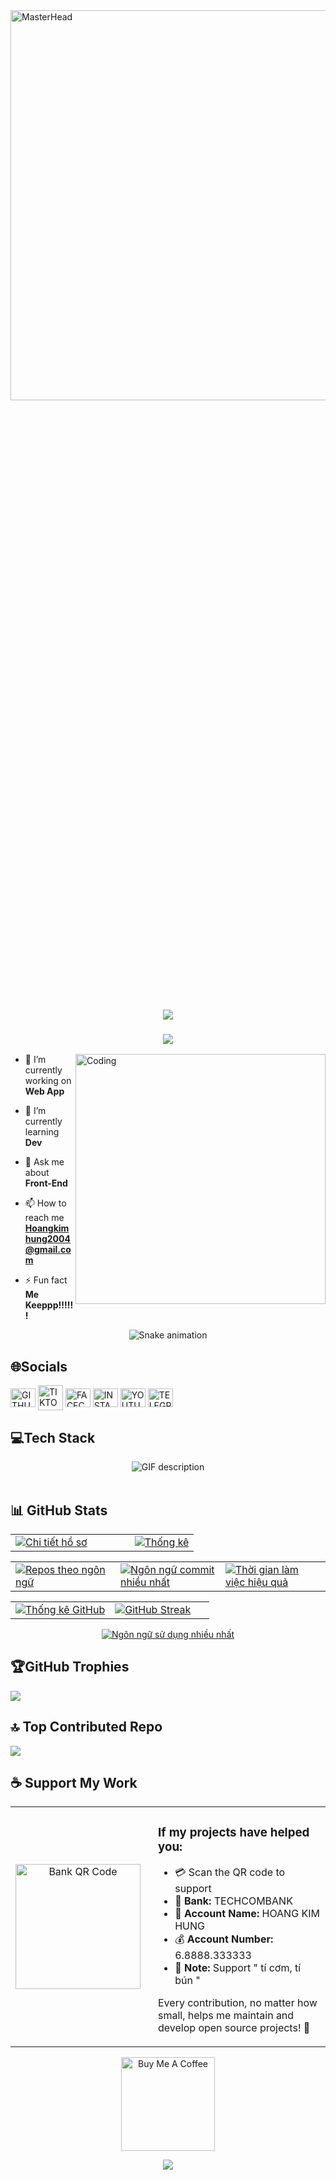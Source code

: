 <p style="width: 100%; margin: 0; padding: 0;">
  <a href="https://www.facebook.com/hunghk43?locale=vi_VN">
    <img src="https://i.gifer.com/xK.gif" 
         alt="MasterHead" 
         style="width: 10000px; height: 40%; display: block;">
  </a>
</p>





<h1 align="center">
    <img src="https://readme-typing-svg.herokuapp.com/?font=Righteous&size=35¢er=true&vCenter=true&width=500&height=70&duration=4000&lines=👋+I'm+Hunghk43!&color=FF0000" />
</h1>
<h3 align="center">
 <img src="https://readme-typing-svg.herokuapp.com/?font=Fira+Code&size=25¢er=true&vCenter=true&width=750&height=50&duration=7000&lines=Gen+Z+Front-End+Developer+based+in+Da+Nang+City&color=FF0000" />
</h3>

<img align="right" alt="Coding" width="400" src="https://media4.giphy.com/media/v1.Y2lkPTc5MGI3NjExejUxNXQ5Ynh5d200b2d4b2FoNWc2MG16cDRvZ3VqNHQ5enBtYmVlNCZlcD12MV9naWZzX3NlYXJjaCZjdD1n/RbDKaczqWovIugyJmW/200.webp">



- 🔭 I’m currently working on **Web App**

- 🌱 I’m currently learning **Dev**

- 💬 Ask me about **Front-End**

- 📫 How to reach me **Hoangkimhung2004@gmail.com**

- ⚡ Fun fact **Me Keeppp!!!!!!**
 <!-- Snake Game Repo View -->

<div align="center">
  <img src="https://profile-readme-generator.com/assets/snake.svg" alt="Snake animation" />
</div>


## 🌐Socials
<p align="left">
  <a href="https://github.com/hunghk43" target="blank"><img align="center" src="https://cdn.jsdelivr.net/gh/devicons/devicon/icons/github/github-original.svg" alt="GITHUB" height="30" width="40" /></a>
<a href="https://www.tiktok.com/@hunghk43" target="blank"><img align="center" src="https://encrypted-tbn0.gstatic.com/images?q=tbn:ANd9GcR-E69O6eq4oux769NfN2vbSmGLej0o4bM0Lw&s" alt="TIKTOK" height="40" width="40" /></a>
  <a href="https://www.facebook.com/hunghk43?locale=vi_VN" target="blank"><img align="center" src="https://raw.githubusercontent.com/rahuldkjain/github-profile-readme-generator/master/src/images/icons/Social/facebook.svg" alt="FACECBOOK" height="30" width="40" /></a>
<a href="https://www.instagram.com/_hunghk43_/" target="blank"><img align="center" src="https://raw.githubusercontent.com/rahuldkjain/github-profile-readme-generator/master/src/images/icons/Social/instagram.svg" alt="INSTAGRAM" height="30" width="40" /></a>
<a href="https://www.youtube.com/@kimhung3094" target="blank"><img align="center" src="https://raw.githubusercontent.com/rahuldkjain/github-profile-readme-generator/master/src/images/icons/Social/youtube.svg" alt="YOUTUBE" height="30" width="40" /></a>
<a href="https://web.telegram.org/a/#6000729559 target="blank"><img align="center" src="https://encrypted-tbn0.gstatic.com/images?q=tbn:ANd9GcQk5tWA0Ub7Vss92k5aa8RURTPgxlcRgxeVFw&s" alt="TELEGRAM" height="30" width="40" /></a>
</p>


## 💻Tech Stack
<div align="center">
  <picture>
    <source media="(prefers-color-scheme: dark)" srcset="./Skills_Animation_Dark.gif">
    <source media="(prefers-color-scheme: light)" srcset="./Skills_Animation_White.gif">
    <img alt="GIF description" src="./Skills_Animation_White.gif">
  </picture>
</div>

<br />


## 📊 GitHub Stats

<table width="100%">
  <tr>
    <td width="65%">
      <a href="https://github.com/anuraghazra/github-readme-stats">
        <img src="https://github-profile-summary-cards.vercel.app/api/cards/profile-details?username=hunghk43&theme=radical" alt="Chi tiết hồ sơ"/>
      </a>
    </td>
    <td width="35%">
      <a href="https://github.com/anuraghazra/github-readme-stats">
        <img src="https://github-profile-summary-cards.vercel.app/api/cards/stats?username=hunghk43&theme=radical" alt="Thống kê"/>
      </a>
    </td>
  </tr>
</table>

<table width="100%">
  <tr>
    <td width="33.3%">
      <a href="https://github.com/anuraghazra/github-readme-stats">
        <img src="https://github-profile-summary-cards.vercel.app/api/cards/repos-per-language?username=hunghk43&theme=radical" alt="Repos theo ngôn ngữ"/>
      </a>
    </td>
    <td width="33.3%">
      <a href="https://github.com/anuraghazra/github-readme-stats">
        <img src="https://github-profile-summary-cards.vercel.app/api/cards/most-commit-language?username=hunghk43&theme=radical" alt="Ngôn ngữ commit nhiều nhất"/>
      </a>
    </td>
    <td width="33.3%">
      <a href="https://github.com/anuraghazra/github-readme-stats">
        <img src="https://github-profile-summary-cards.vercel.app/api/cards/productive-time?username=hunghk43&theme=radical&utcOffset=8" alt="Thời gian làm việc hiệu quả"/>
      </a>
    </td>
  </tr>
</table>

<table width="100%">
  <tr>
    <td width="50%">
      <a href="https://github.com/anuraghazra/github-readme-stats">
        <img src="https://github-readme-stats.vercel.app/api?username=hunghk43&theme=radical&hide_border=false&include_all_commits=false&count_private=true" alt="Thống kê GitHub"/>
      </a>
    </td>
    <td width="50%">
      <a href="https://git.io/streak-stats">
        <img src="https://github-readme-streak-stats-three-plum.vercel.app?user=hunghk43&theme=radical" alt="GitHub Streak"/>
      </a>
    </td>
  </tr>
</table>

<p align="center">
  <a href="https://github.com/anuraghazra/github-readme-stats">
    <img src="https://github-readme-stats.vercel.app/api/top-langs/?username=hunghk43&theme=radical&hide_border=false&include_all_commits=false&count_private=true" alt="Ngôn ngữ sử dụng nhiều nhất"/>
  </a>
</p>

## 🏆GitHub Trophies
![](https://github-trophies.vercel.app/?username=hunghk43&theme=radical&no-frame=true&no-bg=false&margin-w=4)


## 🔝 Top Contributed Repo
![](https://github-contributor-stats.vercel.app/api?username=hunghk43&limit=5&theme=algolia&combine_all_yearly_contributions=true)

## ☕ Support My Work
<div align="center">
  <table>
    <tr>
      <td align="center">
        <img src="https://i.imgur.com/BrYeAGL.jpeg" alt="Bank QR Code" width="200">
      </td>
      <td align="left" style="padding-left: 20px;">
        <h3>If my projects have helped you:</h3>
        <ul>
          <li>💳 Scan the QR code to support</li>
          <li>🏦 <strong>Bank:</strong> TECHCOMBANK</li>
          <li>👤 <strong>Account Name:</strong> HOANG KIM HUNG</li>
          <li>💰 <strong>Account Number:</strong> 6.8888.333333</li>
          <li>📝 <strong>Note:</strong> Support " tí cơm, tí bún "</li>
        </ul>
        <p>Every contribution, no matter how small, helps me maintain and develop open source projects! 🚀</p>
      </td>
    </tr>
  </table>
</div>
<div align="center">
  <a href="https://www.buymeacoffee.com/hunghk43" target="_blank">
    <img src="https://cdn.buymeacoffee.com/buttons/v2/default-red.png" alt="Buy Me A Coffee" width="150">
  </a>
</div>
<!--Footer--> 
<p align="center">
  <img src="https://capsule-render.vercel.app/api?type=waving&color=gradient&height=65&section=footer"/>
</p>



